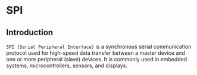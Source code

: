 # SPI
## Introduction
`SPI (Serial Peripheral Interface)` is a synchronous serial communication protocol used for high-speed data transfer between a master device and one or more peripheral (slave) devices. It is commonly used in embedded systems, microcontrollers, sensors, and displays.
